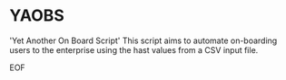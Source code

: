 
# YAOBS

'Yet Another On Board Script'
This script aims to automate on-boarding users to the enterprise using the hast values from a CSV input file.

EOF

